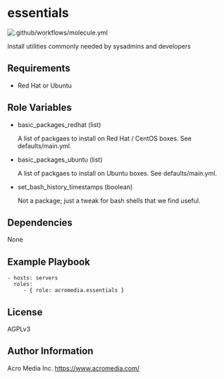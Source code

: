 # essentials

![.github/workflows/molecule.yml](https://github.com/AcroMedia/ansible-role-essentials/workflows/.github/workflows/molecule.yml/badge.svg)

Install utilities commonly needed by sysadmins and developers

## Requirements

* Red Hat or Ubuntu

## Role Variables

* basic_packages_redhat (list)

  A list of packgaes to install on Red Hat / CentOS boxes. See defaults/main.yml.

* basic_packages_ubuntu (list)

  A list of packgaes to install on Ubuntu boxes. See defaults/main.yml.

* set_bash_history_timestamps (boolean)

  Not a package; just a tweak for bash shells that we find useful.

## Dependencies

None

## Example Playbook

    - hosts: servers
      roles:
         - { role: acromedia.essentials }

## License

AGPLv3

## Author Information

Acro Media Inc.
https://www.acromedia.com/
